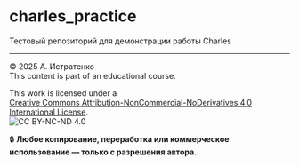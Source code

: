 # charles_practice

Тестовый репозиторий для демонстрации работы Charles  
___  
© 2025 А. Истратенко  
This content is part of an educational course.  

This work is licensed under a  
[Creative Commons Attribution-NonCommercial-NoDerivatives 4.0 International License](https://creativecommons.org/licenses/by-nc-nd/4.0/).  
![CC BY-NC-ND 4.0](https://licensebuttons.net/l/by-nc-nd/4.0/88x31.png)

🔒 **Любое копирование, переработка или коммерческое использование — только с разрешения автора.**
